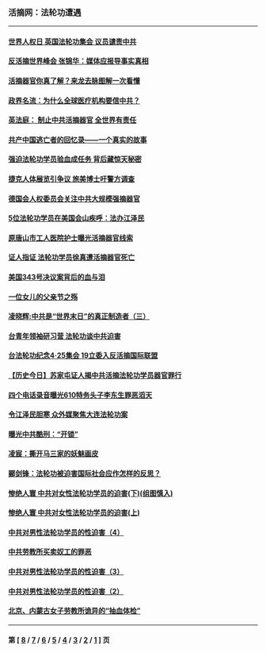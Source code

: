### 活摘网：法轮功遭遇
---
#### [世界人权日 英国法轮功集会 议员谴责中共](../../pages/nf5881/n13431763.md?03030430) 
#### [反活摘世界峰会 张锦华：媒体应报导事实真相](../../pages/nf5881/n13278502.md?03030430) 
#### [活摘器官你真了解？来龙去脉图解一次看懂](../../pages/nf5881/n13013820.md?03030430) 
#### [政界名流：为什么全球医疗机构要信中共？](../../pages/nf5881/n11945479.md?03030430) 
#### [英法庭： 制止中共活摘器官 全世界有责任](../../pages/nf5881/n11330691.md?03030430) 
#### [共产中国逃亡者的回忆录——一个真实的故事](../../pages/nf5881/n10918649.md?03030430) 
#### [强迫法轮功学员验血成任务 背后藏惊天秘密](../../pages/nf5881/n4252384.md?03030430) 
#### [捷克人体展览引争议 旅美博士吁警方调查](../../pages/nf5881/n9429187.md?03030430) 
#### [德国会人权委员会关注中共大规模强摘器官](../../pages/nf5881/n8418950.md?03030430) 
#### [5位法轮功学员在美国会山疾呼：法办江泽民](../../pages/nf5881/n8101519.md?03030430) 
#### [原唐山市工人医院护士曝光活摘器官线索](../../pages/nf5881/n8076384.md?03030430) 
#### [证人指证 法轮功学员徐真遭活摘器官死亡](../../pages/nf5881/n8042467.md?03030430) 
#### [美国343号决议案背后的血与泪](../../pages/nf5881/n8020684.md?03030430) 
#### [一位女儿的父亲节之殇](../../pages/nf5881/n8014122.md?03030430) 
#### [凌晓辉:中共是“世界末日”的真正制造者（三）](../../pages/nf5881/n4210333.md?03030430) 
#### [台青年领袖研习营 法轮功谈中共迫害](../../pages/nf5881/n4141857.md?03030430) 
#### [台法轮功纪念4‧25集会 19立委入反活摘国际联盟](../../pages/nf5881/n4141821.md?03030430) 
#### [【历史今日】苏家屯证人揭中共活摘法轮功学员器官罪行](../../pages/nf5881/n4135912.md?03030430) 
#### [四个电话录音曝光610特务头子李东生罪恶滔天](../../pages/nf5881/n4040060.md?03030430) 
#### [令江泽民胆寒 众外媒聚焦大连法轮功案](../../pages/nf5881/n3932671.md?03030430) 
#### [曝光中共酷刑：“开锁”](../../pages/nf5881/n3889373.md?03030430) 
#### [凌宸：撕开马三家的妖魅画皮](../../pages/nf5881/n3849369.md?03030430) 
#### [郦剑锋：法轮功被迫害国际社会应作怎样的反思？](../../pages/nf5881/n3824560.md?03030430) 
#### [惨绝人寰 中共对女性法轮功学员的迫害(下)(组图慎入)](../../pages/nf5881/n3816285.md?03030430) 
#### [惨绝人寰 中共对女性法轮功学员的迫害(上)](../../pages/nf5881/n3815374.md?03030430) 
#### [中共对男性法轮功学员的性迫害（4）](../../pages/nf5881/n3769144.md?03030430) 
#### [中共劳教所买卖奴工的罪恶](../../pages/nf5881/n3769378.md?03030430) 
#### [中共对男性法轮功学员的性迫害（3）](../../pages/nf5881/n3768231.md?03030430) 
#### [中共对男性法轮功学员的性迫害（2）](../../pages/nf5881/n3767211.md?03030430) 
#### [北京、内蒙古女子劳教所诡异的“抽血体检”](../../pages/nf5881/n3753158.md?03030430) 

---
#### 第 [ [8](./8.md?03030430) / [7](./7.md?03030430) / [6](./6.md?03030430) / [5](./5.md?03030430) / [4](./4.md?03030430) / [3](./3.md?03030430) / [2](./2.md?03030430) / [1](./1.md?03030430) ] 页
